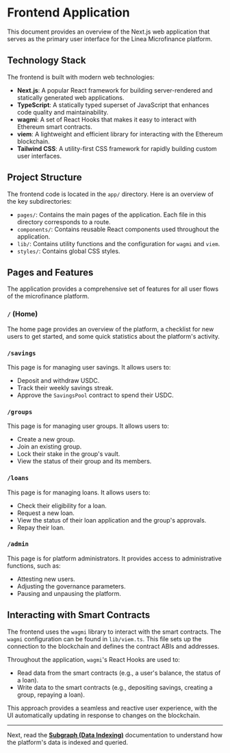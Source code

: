 # Frontend Application

This document provides an overview of the Next.js web application that serves as the primary user interface for the Linea Microfinance platform.

## Technology Stack

The frontend is built with modern web technologies:

*   **Next.js**: A popular React framework for building server-rendered and statically generated web applications.
*   **TypeScript**: A statically typed superset of JavaScript that enhances code quality and maintainability.
*   **wagmi**: A set of React Hooks that makes it easy to interact with Ethereum smart contracts.
*   **viem**: A lightweight and efficient library for interacting with the Ethereum blockchain.
*   **Tailwind CSS**: A utility-first CSS framework for rapidly building custom user interfaces.

## Project Structure

The frontend code is located in the `app/` directory. Here is an overview of the key subdirectories:

*   `pages/`: Contains the main pages of the application. Each file in this directory corresponds to a route.
*   `components/`: Contains reusable React components used throughout the application.
*   `lib/`: Contains utility functions and the configuration for `wagmi` and `viem`.
*   `styles/`: Contains global CSS styles.

## Pages and Features

The application provides a comprehensive set of features for all user flows of the microfinance platform.

### `/` (Home)

The home page provides an overview of the platform, a checklist for new users to get started, and some quick statistics about the platform's activity.

### `/savings`

This page is for managing user savings. It allows users to:

*   Deposit and withdraw USDC.
*   Track their weekly savings streak.
*   Approve the `SavingsPool` contract to spend their USDC.

### `/groups`

This page is for managing user groups. It allows users to:

*   Create a new group.
*   Join an existing group.
*   Lock their stake in the group's vault.
*   View the status of their group and its members.

### `/loans`

This page is for managing loans. It allows users to:

*   Check their eligibility for a loan.
*   Request a new loan.
*   View the status of their loan application and the group's approvals.
*   Repay their loan.

### `/admin`

This page is for platform administrators. It provides access to administrative functions, such as:

*   Attesting new users.
*   Adjusting the governance parameters.
*   Pausing and unpausing the platform.

## Interacting with Smart Contracts

The frontend uses the `wagmi` library to interact with the smart contracts. The `wagmi` configuration can be found in `lib/viem.ts`. This file sets up the connection to the blockchain and defines the contract ABIs and addresses.

Throughout the application, `wagmi`'s React Hooks are used to:

*   Read data from the smart contracts (e.g., a user's balance, the status of a loan).
*   Write data to the smart contracts (e.g., depositing savings, creating a group, repaying a loan).

This approach provides a seamless and reactive user experience, with the UI automatically updating in response to changes on the blockchain.

---

Next, read the **[Subgraph (Data Indexing)](./04_subgraph.md)** documentation to understand how the platform's data is indexed and queried.
